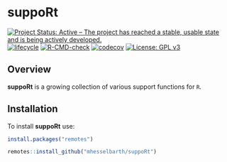 
<!-- README.md is generated from README.Rmd. Please edit that file -->

# suppoRt

<!-- badges: start -->

[![Project Status: Active – The project has reached a stable, usable
state and is being actively
developed.](https://www.repostatus.org/badges/latest/active.svg)](https://www.repostatus.org/#active)
[![lifecycle](https://img.shields.io/badge/lifecycle-experimental-orange.svg)](https://www.tidyverse.org/lifecycle/#experimental)
[![R-CMD-check](https://github.com/mhesselbarth/suppoRt/actions/workflows/R-CMD-check.yaml/badge.svg)](https://github.com/mhesselbarth/suppoRt/actions/workflows/R-CMD-check.yaml)
[![codecov](https://codecov.io/gh/mhesselbarth/suppoRt/branch/main/graph/badge.svg?token=7jRqHcow3n)](https://codecov.io/gh/mhesselbarth/suppoRt)
[![License: GPL
v3](https://img.shields.io/badge/License-GPLv3-blue.svg)](https://www.gnu.org/licenses/gpl-3.0)

<!-- badges: end -->

## Overview

**suppoRt** is a growing collection of various support functions for
`R`.

## Installation

To install **suppoRt** use:

``` r
install.packages("remotes")

remotes::install_github("mhesselbarth/suppoRt")
```

